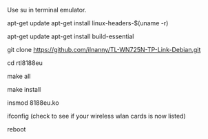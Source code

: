 Use su in terminal emulator.

apt-get update
apt-get install linux-headers-$(uname -r)

apt-get update
apt-get install build-essential

git clone https://github.com/ilnanny/TL-WN725N-TP-Link-Debian.git

cd rtl8188eu

make all

make install

insmod 8188eu.ko

 ifconfig 
(check to see if your wireless wlan cards is now listed)


reboot
